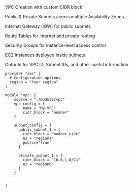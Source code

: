 VPC Creation with custom CIDR block

Public & Private Subnets across multiple Availability Zones

Internet Gateway (IGW) for public subnets

Route Tables for internet and private routing

Security Groups for instance-level access control

EC2 Instances deployed inside subnets

Outputs for VPC ID, Subnet IDs, and other useful information


```
provider "aws" {
  # Configuration options
  region = "Your region"
}

module "vpc" {
    source = "./module/vpc"
    vpc_config = {
        name = "My-VPC"
        cidr_block = "number"
    }

    subnet_config = {
      public_subnet_1 = {
        cidr_block = "number cidr"
        az = "regiona"
        public="true"
      }
      
      private_subnet_1 = {
        cidr_block = "10.0.1.0/24"
        az = "regionb"
      }
    }

    
}


```
